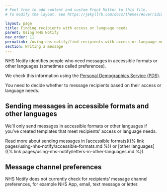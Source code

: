 ```yaml
---
# Feel free to add content and custom Front Matter to this file.
# To modify the layout, see https://jekyllrb.com/docs/themes/#overriding-theme-defaults

layout: page
title: Finding recipients with access or language needs
parent: Using NHS Notify
nav_order: 11
permalink: /using-nhs-notify/find-recipients-with-access-or-language-needs
section: Writing a message
---
```


NHS Notify identifies people who need messages in accessible formats or other languages (sometimes called preferences).

We check this information using the [Personal Demographics Service (PDS)](https://digital.nhs.uk/services/personal-demographics-service).

You need to decide whether to message recipients based on their access or language needs.

## Sending messages in accessible formats and other languages

We’ll only send messages in accessible formats or other languages if you’ve created templates that meet recipients’ access or language needs.

Read more about sending messages in [accessible formats]({% link pages/using-nhs-notify/accessible-formats.md %}) or [other languages]({% link pages/using-nhs-notify/letters-in-other-languages.md %}).

## Message channel preferences

NHS Notify does not currently check for recipients’ message channel preferences, for example NHS App, email, text message or letter.
